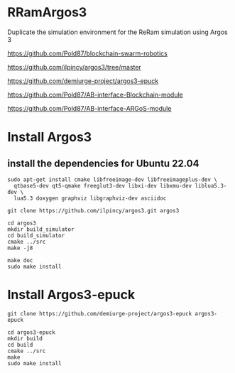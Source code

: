 # RRamArgos3
Duplicate the simulation environment for the ReRam simulation using Argos 3

https://github.com/Pold87/blockchain-swarm-robotics

https://github.com/ilpincy/argos3/tree/master

https://github.com/demiurge-project/argos3-epuck

https://github.com/Pold87/AB-interface-Blockchain-module

https://github.com/Pold87/AB-interface-ARGoS-module

# Install Argos3
## install the dependencies for Ubuntu 22.04
```
sudo apt-get install cmake libfreeimage-dev libfreeimageplus-dev \
  qtbase5-dev qt5-qmake freeglut3-dev libxi-dev libxmu-dev liblua5.3-dev \
  lua5.3 doxygen graphviz libgraphviz-dev asciidoc
```

```
git clone https://github.com/ilpincy/argos3.git argos3
```
```
cd argos3
mkdir build_simulator
cd build_simulator
cmake ../src
make -j8
```
```
make doc
sudo make install
```

# Install Argos3-epuck
```
git clone https://github.com/demiurge-project/argos3-epuck argos3-epuck
```

```
cd argos3-epuck
mkdir build
cd build
cmake ../src
make
sudo make install
```
